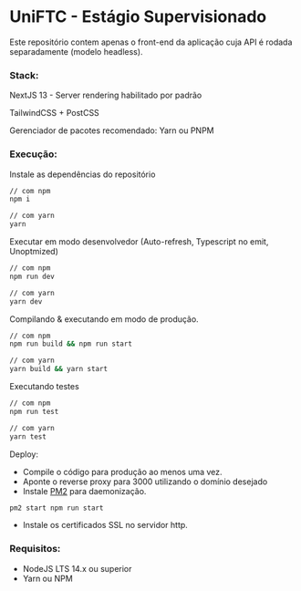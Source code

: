 # UniFTC - Estágio Supervisionado

Este repositório contem apenas o front-end da aplicação cuja API é rodada separadamente (modelo headless).

### Stack:
NextJS 13 - Server rendering habilitado por padrão

TailwindCSS + PostCSS

Gerenciador de pacotes recomendado: Yarn ou PNPM


### Execução:
Instale as dependências do repositório
```bash
// com npm
npm i

// com yarn
yarn
```

Executar em modo desenvolvedor (Auto-refresh, Typescript no emit, Unoptmized)
```bash
// com npm
npm run dev

// com yarn
yarn dev
```

Compilando & executando em modo de produção.
```bash
// com npm
npm run build && npm run start

// com yarn
yarn build && yarn start
```

Executando testes
```bash
// com npm
npm run test

// com yarn
yarn test
```

Deploy:
- Compile o código para produção ao menos uma vez.
- Aponte o reverse proxy para 3000 utilizando o domínio desejado
- Instale [PM2](https://pm2.keymetrics.io) para daemonização.
```bash
pm2 start npm run start
```
- Instale os certificados SSL no servidor http.

### Requisitos:

- NodeJS LTS 14.x ou superior
- Yarn ou NPM
